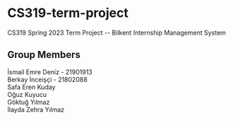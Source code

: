 # CS319-term-project
CS319 Spring 2023 Term Project -- Bilkent Internship Management System

## Group Members

İsmail Emre Deniz - 21901913\
Berkay İnceişçi - 21802088\
Safa Eren Kuday \
Oğuz Kuyucu \
Göktuğ Yılmaz \
İlayda Zehra Yılmaz

